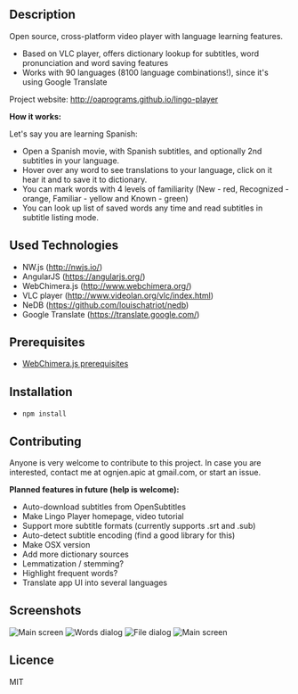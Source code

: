 ## Description

Open source, cross-platform video player with language learning features.

- Based on VLC player, offers dictionary lookup for subtitles, word pronunciation and word saving features
- Works with 90 languages (8100 language combinations!), since it's using Google Translate

Project website: http://oaprograms.github.io/lingo-player

**How it works:**

Let's say you are learning Spanish:

- Open a Spanish movie, with Spanish subtitles, and optionally 2nd subtitles in your language.
- Hover over any word to see translations to your language, click on it hear it and to save it to dictionary.
- You can mark words with 4 levels of familiarity (New - red, Recognized - orange, Familiar - yellow and Known - green)
- You can look up list of saved words any time and read subtitles in subtitle listing mode.

## Used Technologies

- NW.js (http://nwjs.io/)
- AngularJS (https://angularjs.org/)
- WebChimera.js (http://www.webchimera.org/)
- VLC player (http://www.videolan.org/vlc/index.html)
- NeDB (https://github.com/louischatriot/nedb)
- Google Translate (https://translate.google.com/)

## Prerequisites

- [WebChimera.js prerequisites](https://github.com/RSATom/WebChimera.js#build-prerequisites)

## Installation

- ``npm install``

## Contributing

Anyone is very welcome to contribute to this project. In case you are interested, contact me at ognjen.apic at gmail.com, or start an issue.

**Planned features in future (help is welcome):**

- Auto-download subtitles from OpenSubtitles
- Make Lingo Player homepage, video tutorial
- Support more subtitle formats (currently supports .srt and .sub)
- Auto-detect subtitle encoding (find a good library for this)
- Make OSX version
- Add more dictionary sources
- Lemmatization / stemming?
- Highlight frequent words?
- Translate app UI into several languages

## Screenshots

![Main screen](http://oaprograms.github.io/lingo-player/images/screenshots/1.png)
![Words dialog](http://oaprograms.github.io/lingo-player/images/screenshots/3.png)
![File dialog](http://oaprograms.github.io/lingo-player/images/screenshots/4.png)
![Main screen](http://oaprograms.github.io/lingo-player/images/screenshots/2.png)

## Licence

MIT